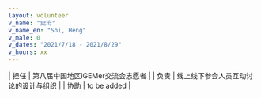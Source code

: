 ```yaml
---
layout: volunteer
v_name: "史珩"
v_name_en: "Shi, Heng"
v_male: 0
v_dates: "2021/7/18 - 2021/8/29"
v_hours: xx
---
```



| 担任 | 第八届中国地区iGEMer交流会志愿者 |
| 负责 | 线上线下参会人员互动讨论的设计与组织  |
| 协助 | to be added |